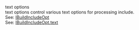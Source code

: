 text options  
text options control various text options for processing include.  
See: [IBuildIncludeOpt](/interfaces/_modules_interfaces_.ibuildincludeopt.html)  
See: [IBuildIncludeOpt.text](/interfaces/_modules_interfaces_.ibuildincludeopt.html#text)  